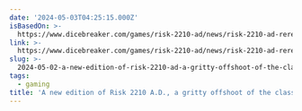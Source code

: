 ```yaml
---
date: '2024-05-03T04:25:15.000Z'
isBasedOn: >-
  https://www.dicebreaker.com/games/risk-2210-ad/news/risk-2210-ad-rerelease-preorders-open
link: >-
  https://www.dicebreaker.com/games/risk-2210-ad/news/risk-2210-ad-rerelease-preorders-open
slug: >-
  2024-05-02-a-new-edition-of-risk-2210-ad-a-gritty-offshoot-of-the-classic-board-gam
tags:
  - gaming
title: 'A new edition of Risk 2210 A.D., a gritty offshoot of the classic board gam'
---
```

 
